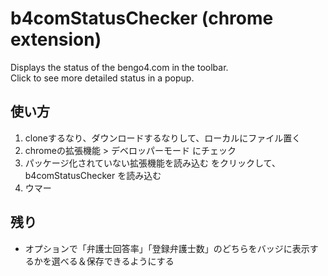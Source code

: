 # b4comStatusChecker  (chrome extension)

Displays the status of the bengo4.com in the toolbar.   
Click to see more detailed status in a popup.

## 使い方

1. cloneするなり、ダウンロードするなりして、ローカルにファイル置く
2. chromeの拡張機能 > デベロッパーモード にチェック
3. パッケージ化されていない拡張機能を読み込む をクリックして、b4comStatusChecker
を読み込む
4. ウマー

## 残り
- オプションで「弁護士回答率」「登録弁護士数」のどちらをバッジに表示するかを選べる＆保存できるようにする
